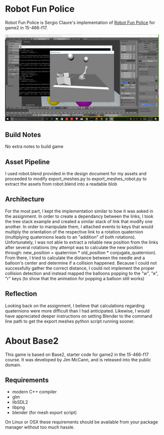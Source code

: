 # Robot Fun Police

Robot Fun Police is Sergio Claure's implementation of [Robot Fun Police](http://graphics.cs.cmu.edu/courses/15-466-f17/game2-designs/jmccann/) for game2 in 15-466-f17.

![Alt text](screenshots/Screenshot.png?raw=true)

## Build Notes

No extra notes to build game

## Asset Pipeline

I used robot.blend provided in the design document for my assets and proceeded to modify export_meshes.py to export_meshes_robot.py to extract the assets from robot.blend into a readable blob

## Architecture

For the most part, I kept the implementation similar to how it was asked in the assignment. In order to create a dependancy between the links, I took the tree stack example and created a similar stack of link that modify one another. In order to manipulate them, I attached events to keys that would multiply the orientation of the respective link to a rotation quaternion (multiplying quaternions leads to an "addition" of both rotations). Unfortunately, I was not able to extract a reliable new position from the links after several rotations (my attempt was to calculate the new position through: new_position = 
quaternion * old_position * conjugate_quaternion). From there, I tried to calculate the distance between the needle and a balloon's center and determine if a collision happened. Because I could not successfully gather the correct distance, I could not implement the proper collision detection and instead mapped the balloons popping to the "w", "e", "r" keys (to show that the animation for popping a balloon still works)

## Reflection

Looking back on the assignment, I believe that calculations regarding quaternions were more difficult than I had anticipated. Likewise, I would have appreciated deeper instructions on setting Blender to the command line path to get the export meshes python script running sooner.


# About Base2

This game is based on Base2, starter code for game2 in the 15-466-f17 course. It was developed by Jim McCann, and is released into the public domain.

## Requirements

 - modern C++ compiler
 - glm
 - libSDL2
 - libpng
 - blender (for mesh export script)

On Linux or OSX these requirements should be available from your package manager without too much hassle.
